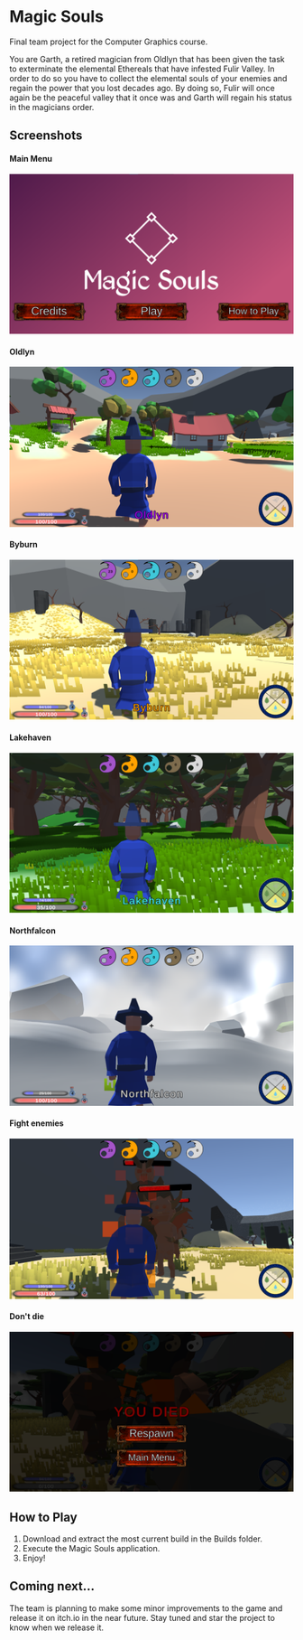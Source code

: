 # Magic Souls

Final team project for the Computer Graphics course.

You are Garth, a retired magician from Oldlyn that has been given the task to exterminate the elemental Ethereals that have infested Fulir Valley.
In order to do so you have to collect the elemental souls of your enemies and regain the power that you lost decades ago. 
By doing so, Fulir will once again be the peaceful valley that it once was and Garth will regain his status in the magicians order.

## Screenshots
#### Main Menu
![Main Menu Image](./images/menu.png "Main Menu")
#### Oldlyn
![Oldlyn Image](./images/oldlyn.png "Oldlyn")
#### Byburn
![Byburn Image](./images/byburn.png "Byburn")
#### Lakehaven
![Lakehaven Image](./images/lakehaven.png "Lakehaven")
#### Northfalcon
![Northfalcon Image](./images/northfalcon.png "Northfalcon")
#### Fight enemies 
![Enemies Image](./images/ethereal.png "Fight your enemies and recover their souls!")
#### Don't die
![Death Image](./images/death.png "You loose all your souls on death!")

## How to Play
1. Download and extract the most current build in the Builds folder.
2. Execute the Magic Souls application.
3. Enjoy!

## Coming next...
The team is planning to make some minor improvements to the game and release it on itch.io in the near future. 
Stay tuned and star the project to know when we release it.
